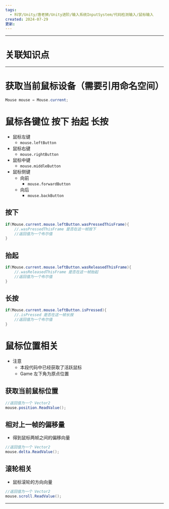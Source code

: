 ```yaml
---
tags:
  - 科学/Unity/唐老狮/Unity进阶/输入系统InputSystem/代码检测输入/鼠标输入
created: 2024-07-29
更新:
---
```


---
# 关联知识点



---
# 获取当前鼠标设备（需要引用命名空间）

```C#
Mouse mouse = Mouse.current;
```
# 鼠标各键位 按下 抬起 长按

- 鼠标左键
	- `mouse.leftButton`
- 鼠标右键
	- `mouse.rightButton`
- 鼠标中键
	- `mouse.middleButton`
- 鼠标侧键
	- 向前
		- `mouse.forwardButton`
	- 向后
		- `mouse.backButton`
## 按下
```C#
if(Mouse.current.mouse.leftButton.wasPressedThisFrame){
	//.wasPressedThisFrame 是否在这一帧按下
	//返回值为一个布尔值
}
```
## 抬起

```C#
if(Mouse.current.mouse.leftButton.wasReleasedThisFrame){
	//.wasReleasedThisFrame 是否在这一帧抬起
	//返回值为一个布尔值
}
```
## 长按

```C#
if(Mouse.current.mouse.leftButton.isPressed){
	//.isPressed 是否在这一帧长按
	//返回值为一个布尔值
}
```
# 鼠标位置相关

- 注意
	- 本段代码中已经获取了活跃鼠标
	- Game 左下角为原点位置
## 获取当前鼠标位置

```C#
//返回值为一个 Vector2 
mouse.position.ReadValue();
```
## 相对上一帧的偏移量

- 得到鼠标两帧之间的偏移向量

```C#
//返回值为一个 Vector2 
mouse.delta.ReadValue();
```
## 滚轮相关

- 鼠标滚轮的方向向量

```C#
//返回值为一个 Vector2 
mouse.scroll.ReadValue();
```

---
